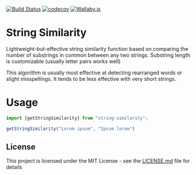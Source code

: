 [![Build Status](https://travis-ci.org/stephenjjbrown/string-similarity-js.png?branch=master)](https://travis-ci.org/stephenjjbrown/string-similarity-js)
[![codecov](https://codecov.io/gh/stephenjjbrown/string-similarity-js/branch/master/graph/badge.svg)](https://codecov.io/gh/stephenjjbrown/string-similarity-js)
[![Wallaby.js](https://img.shields.io/badge/wallaby.js-configured-green.svg)](https://wallabyjs.com)

# String Similarity

Lightweight-but-effective string similarity function based on comparing the number of substrings in common between any two strings. Substring length is customizable (usually letter pairs works well)

This algorithm is usually most effective at detecting rearranged words or slight misspellings. It tends to be less effective with very short strings.

# Usage

```typescript
import {getStringSimilarity} from "string-similarity";

getStringSimilarity("Lorem ipsum", "Ipsum lorem")
```

## License

This project is licensed under the MIT License - see the [LICENSE.md](LICENSE.md) file for details